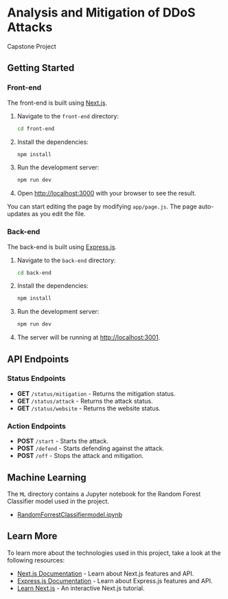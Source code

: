 # Analysis and Mitigation of DDoS Attacks
Capstone Project

## Getting Started

### Front-end

The front-end is built using [Next.js](https://nextjs.org/).

1. Navigate to the `front-end` directory:
    ```sh
    cd front-end
    ```

2. Install the dependencies:
    ```sh
    npm install
    ```

3. Run the development server:
    ```sh
    npm run dev
    ```

4. Open [http://localhost:3000](http://localhost:3000) with your browser to see the result.

You can start editing the page by modifying `app/page.js`. The page auto-updates as you edit the file.

### Back-end

The back-end is built using [Express.js](https://expressjs.com/).

1. Navigate to the `back-end` directory:
    ```sh
    cd back-end
    ```

2. Install the dependencies:
    ```sh
    npm install
    ```

3. Run the development server:
    ```sh
    npm run dev
    ```

4. The server will be running at [http://localhost:3001](http://localhost:3001).

## API Endpoints

### Status Endpoints

- **GET** `/status/mitigation` - Returns the mitigation status.
- **GET** `/status/attack` - Returns the attack status.
- **GET** `/status/website` - Returns the website status.

### Action Endpoints

- **POST** `/start` - Starts the attack.
- **POST** `/defend` - Starts defending against the attack.
- **POST** `/off` - Stops the attack and mitigation.

## Machine Learning

The `ML` directory contains a Jupyter notebook for the Random Forest Classifier model used in the project.

- [RandomForrestClassifiermodel.ipynb](ML/RandomForrestClassifiermodel.ipynb)

## Learn More

To learn more about the technologies used in this project, take a look at the following resources:

- [Next.js Documentation](https://nextjs.org/docs) - Learn about Next.js features and API.
- [Express.js Documentation](https://expressjs.com/en/starter/installing.html) - Learn about Express.js features and API.
- [Learn Next.js](https://nextjs.org/learn) - An interactive Next.js tutorial.

